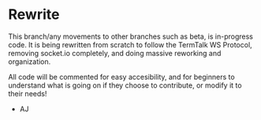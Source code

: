 # Rewrite

This branch/any movements to other branches such as beta, is in-progress code. It is being rewritten from scratch to follow the TermTalk WS Protocol, removing socket.io completely, and doing massive reworking and organization. 

All code will be commented for easy accesibility, and for beginners to understand what is going on if they choose to contribute, or modify it to their needs!

- AJ